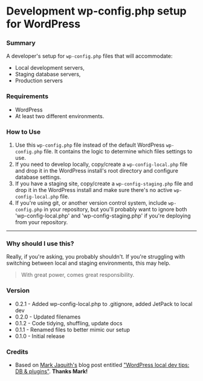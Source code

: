 # Development wp-config.php setup for WordPress

### Summary
A developer's setup for `wp-config.php` files that will accommodate:

+ Local development servers,
+ Staging database servers,
+ Production servers

### Requirements
+ WordPress
+ At least two different environments.

### How to Use
1. Use this `wp-config.php` file instead of the default WordPress `wp-config.php` file.  It contains the logic to determine which files settings to use.
1. If you need to develop locally, copy/create a `wp-config-local.php` file and drop it in the WordPress install's root directory and configure database settings.
1. If you have a staging site, copy/create a `wp-config-staging.php` file and drop it in the WordPress install and make sure there's no active `wp-config-local.php` file.
1. If you're using git, or another version control system, include `wp-config.php` in your repository, but you'll probably want to ignore both 'wp-config-local.php' and 'wp-config-staging.php' if you're deploying from your repository.

----

### Why should I use this?
Really, if you're asking, you probably shouldn't.  If you're struggling with switching between local and staging environments, this may help.

> With great power, comes great responsibility.

### Version
+ 0.2.1 - Added wp-config-local.php to .gitignore, added JetPack to local dev
+ 0.2.0 - Updated filenames
+ 0.1.2 - Code tidying, shuffling, update docs
+ 0.1.1 - Renamed files to better mimic our setup
+ 0.1.0 - Initial release


### Credits
+ Based on [Mark Jaquith's](https://github.com/markjaquith) blog post entitled ["WordPress local dev tips: DB & plugins"](http://markjaquith.wordpress.com/2011/06/24/wordpress-local-dev-tips/).  **Thanks Mark!**